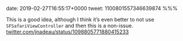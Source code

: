 date: 2019-02-27T16:55:17+0000
tweet: 1100801557346639874
%%%

This is a good idea, although I think it’s even better to not use `SFSafariViewController` and then this is a non-issue. [twitter.com/jnadeau/status/1098805771880415233](https://twitter.com/jnadeau/status/1098805771880415233)
